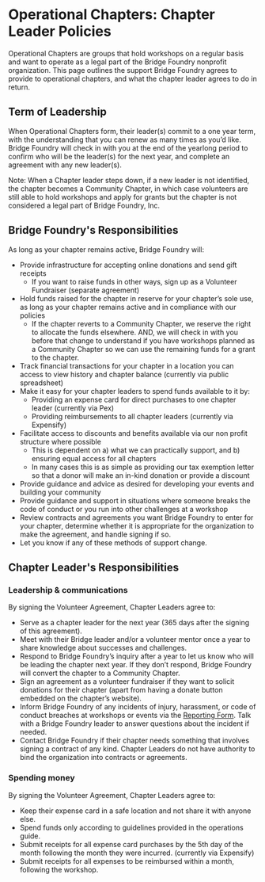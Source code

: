 # Operational Chapters: Chapter Leader Policies

Operational Chapters are groups that hold workshops on a regular basis and want to operate as a legal part of the Bridge Foundry nonprofit organization. This page outlines the support Bridge Foundry agrees to provide to operational chapters, and what the chapter leader agrees to do in return.

## Term of Leadership
When Operational Chapters form, their leader(s) commit to a one year term, with the understanding that you can renew as many times as you’d like. Bridge Foundry will check in with you at the end of the yearlong period to confirm who will be the leader(s) for the next year, and complete an agreement with any new leader(s). 

Note: When a Chapter leader steps down, if a new leader is not identified, the chapter becomes a Community Chapter, in which case volunteers are still able to hold workshops and apply for grants but the chapter is not considered a legal part of Bridge Foundry, Inc.

## Bridge Foundry's Responsibilities
As long as your chapter remains active, Bridge Foundry will:
* Provide infrastructure for accepting online donations and send gift receipts 
  * If you want to raise funds in other ways, sign up as a Volunteer Fundraiser (separate agreement)
* Hold funds raised for the chapter in reserve for your chapter’s sole use, as long as your chapter remains active and in compliance with our policies
  * If the chapter reverts to a Community Chapter, we reserve the right to allocate the funds elsewhere. AND, we will check in with you before that change to understand if you have workshops planned as a Community Chapter so we can use the remaining funds for a grant to the chapter. 
* Track financial transactions for your chapter in a location you can access to view history and chapter balance (currently via public spreadsheet)
* Make it easy for your chapter leaders to spend funds available to it by:
  * Providing an expense card for direct purchases to one chapter leader (currently via Pex)
  * Providing reimbursements to all chapter leaders (currently via Expensify)
* Facilitate access to discounts and benefits available via our non profit structure where possible
  * This is dependent on a) what we can practically support, and b) ensuring equal access for all chapters
  * In many cases this is as simple as providing our tax exemption letter so that a donor will make an in-kind donation or provide a discount
* Provide guidance and advice as desired for developing your events and building your community
* Provide guidance and support in situations where someone breaks the code of conduct or you run into other challenges at a workshop
* Review contracts and agreements you want Bridge Foundry to enter for your chapter, determine whether it is appropriate for the organization to make the agreement, and handle signing if so.
* Let you know if any of these methods of support change.

## Chapter Leader's Responsibilities
### Leadership & communications
By signing the Volunteer Agreement, Chapter Leaders agree to:
* Serve as a chapter leader for the next year (365 days after the signing of this agreement).
* Meet with their Bridge leader and/or a volunteer mentor once a year to share knowledge about successes and challenges.
* Respond to Bridge Foundry’s inquiry after a year to let us know who will be leading the chapter next year. If they don’t respond, Bridge Foundry will convert the chapter to a Community Chapter.
* Sign an agreement as a volunteer fundraiser if they want to solicit donations for their chapter (apart from having a donate button embedded on the chapter’s website).
* Inform Bridge Foundry of any incidents of injury, harassment, or code of conduct breaches at workshops or events via the [Reporting Form](https://docs.google.com/forms/d/e/1FAIpQLSe19euBU-pMEDpJEzyvQF32ob0JzvA1dMnDI3uW2FluNMrOIQ/viewform?usp=sf_link). Talk with a Bridge Foundry leader to answer questions about the incident if needed.
* Contact Bridge Foundry if their chapter needs something that involves signing a contract of any kind. Chapter Leaders do not have authority to bind the organization into contracts or agreements. 

### Spending money
By signing the Volunteer Agreement, Chapter Leaders agree to:
* Keep their expense card in a safe location and not share it with anyone else.
* Spend funds only according to guidelines provided in the operations guide. 
* Submit receipts for all expense card purchases by the 5th day of the month following the month they were incurred. (currently via Expensify)
* Submit receipts for all expenses to be reimbursed within a month, following the workshop.
